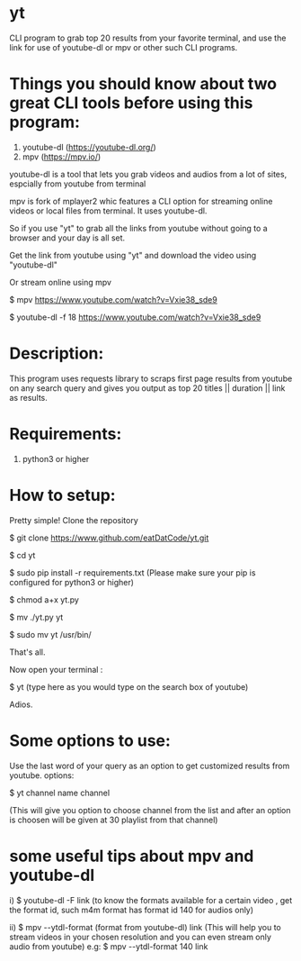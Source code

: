 # yt
CLI program to grab top 20 results from your favorite terminal, and use the link for use of youtube-dl or mpv or other such CLI programs.

# Things you should know about two great CLI tools before using this program:
1) youtube-dl (https://youtube-dl.org/)
2) mpv (https://mpv.io/)

youtube-dl is a tool that lets you grab videos and audios from a lot of sites, espcially from youtube from terminal

mpv is fork of mplayer2 whic features a CLI option for streaming online videos or local files from terminal. It uses youtube-dl.

So if you use "yt" to grab all the links from youtube without going to a browser and your day is all set.

Get the link from youtube using "yt" and download the video using "youtube-dl"

Or stream online using mpv

$ mpv  https://www.youtube.com/watch?v=Vxie38_sde9

$ youtube-dl  -f  18  https://www.youtube.com/watch?v=Vxie38_sde9

# Description:
  This program uses requests library to scraps first page results from youtube on any search query and gives you output
  as top 20 titles || duration || link as results.
  
# Requirements:
 1) python3 or higher

# How to setup:

Pretty simple! Clone the repository 

$ git  clone  https://www.github.com/eatDatCode/yt.git

$ cd  yt

$ sudo pip install -r requirements.txt (Please make sure your pip is configured for python3 or higher)

$ chmod  a+x  yt.py

$ mv  ./yt.py  yt

$ sudo  mv  yt  /usr/bin/

That's all.

Now open your terminal :

$ yt  (type here as you would type on the search box of youtube)

Adios.

# Some options to use: 
Use the last word of your query as an option to get customized results from youtube.
options:

  $ yt  channel name channel
  
  (This will give you option to choose channel from the list and after an option is choosen will be given at 30 playlist from that channel)

# some useful tips about mpv and youtube-dl
i) $ youtube-dl -F link
(to know the formats available for a certain video , get the format id, such m4m format has format id 140 for audios only)

ii) $ mpv --ytdl-format (format from youtube-dl) link
(This will help you to stream videos in your chosen resolution and you can even stream only audio from youtube)
e.g: $ mpv --ytdl-format 140 link
